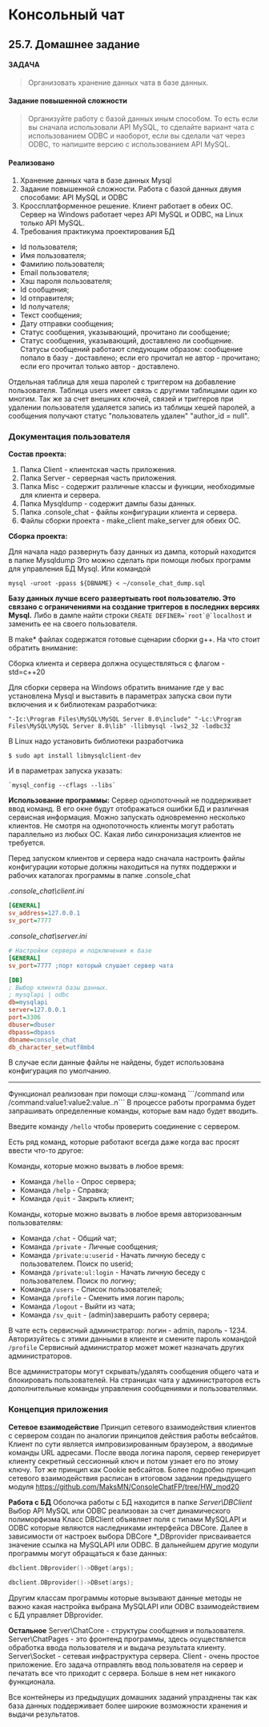 # Консольный чат
## 25.7. Домашнее задание

#### ЗАДАЧА
> Организовать хранение данных чата в базе данных.
#### Задание повышенной сложности
> Организуйте работу с базой данных иным способом. То есть если вы сначала использовали API MySQL, то сделайте вариант чата с использованием ODBC и наоборот, если вы сделали чат через ODBC, то напишите версию с использованием API MySQL.

#### Реализовано
1. Хранение данных чата в базе данных Mysql
2. Задание повышенной сложности. Работа с базой данных двумя способами: API MySQL и ODBC
3. Кроссплатформенное решение. Клиент работает в обеих ОС. Сервер на Windows работает через API MySQL и ODBC, на Linux только API MySQL.
4. Требования практикума проектирования БД
 - Id пользователя;
 - Имя пользователя;
 - Фамилию пользователя;
 - Email пользователя;
 - Хэш пароля пользователя;
 - Id сообщения;
 - Id отправителя;
 - Id получателя;
 - Текст сообщения;
 - Дату отправки сообщения;
 - Статус сообщения, указывающий, прочитано ли сообщение;
 - Статус сообщения, указывающий, доставлено ли сообщение.
  Статусы сообщений работают следующим образом: сообщение попало в базу - доставлено; если его прочитал не автор - прочитано; если его прочитал только автор - доставлено.
  
Отдельная таблица для хеша паролей с триггером на добавление пользователя.
Таблица users имеет связь с другими таблицами один ко многим.
Так же за счет внешних ключей, связей и триггеров при удалении пользователя удаляется запись из таблицы хешей паролей, а сообщения получают статус "пользователь удален" "author_id = null".

### Документация пользователя

**Состав проекта:**
1. Папка Client - клиентская часть приложения.
2. Папка Server - серверная часть приложения.
3. Папка Misc - содержит различные классы и функции, необходимые для клиента и сервера.
4. Папка Mysqldump - содержит дампы базы данных.
5. Папка .console_chat  - файлы конфигурации клиента и сервера.
6. Файлы сборки проекта - make_client make_server для обеих ОС.

**Сборка проекта:**

Для начала надо развернуть базу данных из дампа, который находится в папке Mysqldump
Это можно сделать при помощи любых программ для управления БД Mysql. Или командой
```
mysql -uroot -ppass ${DBNAME} < ~/console_chat_dump.sql
```
**Базу данных лучше всего развертывать root пользователю. Это связано с ограничениями на создание триггеров в последних версиях Mysql.** Либо в дампе найти строки ```CREATE DEFINER=`root`@`localhost``` и заменить ее на своего пользователя.

В make* файлах содержатся готовые сценарии сборки g++.
На что стоит обратить внимание:

Сборка клиента и сервера должна осуществляться с флагом -std=c++20

Для сборки сервера на Windows обратить внимание где у вас установлена Mysql и выставить в параметрах запуска свои пути включения и к библиотекам разработчика:
```
"-Ic:\Program Files\MySQL\MySQL Server 8.0\include" "-Lc:\Program Files\MySQL\MySQL Server 8.0\lib" -llibmysql -lws2_32 -lodbc32
```
В Linux надо установить библиотеки разработчика
```
$ sudo apt install libmysqlclient-dev
```
И в параметрах запуска указать:
```
`mysql_config --cflags --libs`
```
**Использование программы:**
Сервер однопоточный не поддерживает ввод команд. В его окне будут отображаться ошибки БД и различная сервисная информация.
Можно запускать одновременно несколько клиентов. Не смотря на однопоточность клиенты могут работать параллельно из любых ОС. Какая либо синхронизация клиентов не требуется.

Перед запуском клиентов и сервера надо сначала настроить файлы конфигурации которые должны находиться на путях поддержки и рабочих каталогах программы в папке .console_chat

*.console_chat\client.ini*
```ini
[GENERAL]
sv_address=127.0.0.1
sv_port=7777
```
*.console_chat\server.ini*
```ini
# Настройки сервера и подключения к базе
[GENERAL]
sv_port=7777 ;порт который слушает сервер чата

[DB]
; Выбор клиента базы данных.
; mysqlapi | odbc
db=mysqlapi
server=127.0.0.1
port=3306
dbuser=dbuser
dbpass=dbpass
dbname=console_chat
db_character_set=utf8mb4
```
В случае если данные файлы не найдены, будет использована конфигурация по умолчанию.
<hr>
Функционал реализован при помощи слэш-команд 
```/command или /command:value1:value2:value..n``` 
В процессе работы программа будет запрашивать определенные команды, которые вам надо будет вводить.

Введите команду ```/hello``` чтобы проверить соединение с сервером.

Есть ряд команд, которые работают всегда даже когда вас просят ввести что-то другое:

Команды, которые можно вызвать в любое время:
 - Команда ```/hello``` - Опрос сервера;
 - Команда ```/help``` - Справка;
 - Команда ```/quit``` - Закрыть клиент;

Команды, которые можно вызвать в любое время авторизованным пользователям:
 - Команда ```/chat``` - Общий чат;
 - Команда ```/private``` - Личные сообщения;
 - Команда ```/private:u:userid``` - Начать личную беседу с пользователем. Поиск по userid;
 - Команда ```/private:ul:login``` - Начать личную беседу с пользователем. Поиск по логину;
 - Команда ```/users``` - Список пользователей;
 - Команда ```/profile``` - Сменить имя логин пароль;
 - Команда ```/logout``` - Выйти из чата; 
 - Команда ```/sv_quit``` - (admin)завершить работу сервера;

В чате есть сервисный администратор: логин - admin, пароль - 1234. Авторизуйтесь с этими данными в клиенте и смените пароль командой ```/profile```
Сервисный администратор может может назначать других администраторов.

Все администраторы могут скрывать/удалять сообщения общего чата и блокировать пользователей.
На страницах чата у администраторов есть дополнительные команды управления сообщениями и пользователями.

### Концепция приложения

**Сетевое взаимодействие**
Принцип сетевого взаимодействия клиентов с сервером создан по аналогии принципов действия работы вебсайтов. Клиент по сути является импровизированным браузером, а вводимые команды URL адресами. После ввода логина пароля, сервер генерирует клиенту секретный сессионный ключ и потом узнает его по этому ключу. Тот же принцип как Cookie вебсайтов.
Более подробно принцип сетевого взаимодействия расписан в итоговом задании предыдущего модуля https://github.com/MaksMN/ConsoleChatFP/tree/HW_mod20

**Работа с БД**
Оболочка работы с БД находится в папке *Server\DBClient*
Выбор API MySQL или ODBC реализован за счет динамического полиморфизма
Класс DBClient объявляет поля с типами MySQLAPI и ODBC которые являются наследниками интерфейса DBCore.
Далее в зависимости от настроек выбора DBCore *_DBprovider присваивается значение ссылка на MySQLAPI или ODBC.
В дальнейшем другие модули программы могут обращаться к базе данных:

```cpp
dbclient.DBprovider()->DBget(args);

dbclient.DBprovider()->DBset(args);
```
Другим классам программы которые вызывают данные методы не важно какая настройка выбрана MySQLAPI или ODBC взаимодействием с БД управляет DBprovider.

**Остальное**
Server\ChatCore - структуры сообщения и пользователя.
Server\ChatPages - это фронтенд программы, здесь осуществляется обработка ввода пользователя и и выдача результата клиенту.
Server\Socket - сетевая инфраструктура сервера.
Client - очень простое приложение. Его задача отправлять ввод пользователя на сервер и печатать все что приходит с сервера. Больше в нем нет никакого функционала.

Все контейнеры из предыдущих домашних заданий упразднены так как база данных поддерживает более широкие возможности хранения и выдачи результатов. 